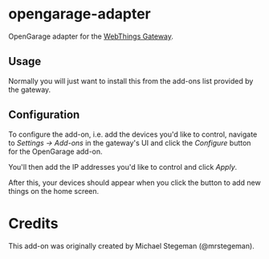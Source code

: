 # opengarage-adapter

OpenGarage adapter for the [WebThings Gateway](https://github.com/WebThingsIO/gateway).

## Usage

Normally you will just want to install this from the add-ons list provided by the gateway.

## Configuration

To configure the add-on, i.e. add the devices you'd like to control, navigate to _Settings -> Add-ons_ in the gateway's UI and click the _Configure_ button for the OpenGarage add-on.

You'll then add the IP addresses you'd like to control and click _Apply_.

After this, your devices should appear when you click the button to add new things on the home screen.

# Credits

This add-on was originally created by Michael Stegeman (@mrstegeman).
